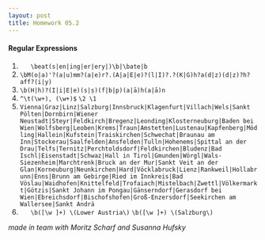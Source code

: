 ```yaml
---
layout: post
title: Homework 05.2
---
```


#### Regular Expressions

1. ``	\beat(s|en|ing|er|ery|)\b|\bate|b``
2. 	``\bM(o|a)'?(a|u)mm?(a|e)r?.(A|a|E|e)?(l|I)?.?(K|G)h?a(d|z)(d|z)?h?aff?(i|y)``
3.	 ``\b(H|h)?(I|i|E|e)(s|ṣ)(f|b|p)(a|ā)h(a|ā)n``
4.	 ``^\t(\w+), (\w+)$``
       ``\2 \1``
5.	``Vienna|Graz|Linz|Salzburg|Innsbruck|Klagenfurt|Villach|Wels|Sankt Pölten|Dornbirn|Wiener Neustadt|Steyr|Feldkirch|Bregenz|Leonding|Klosterneuburg|Baden bei Wien|Wolfsberg|Leoben|Krems|Traun|Amstetten|Lustenau|Kapfenberg|Mödling|Hallein|Kufstein|Traiskirchen|Schwechat|Braunau am Inn|Stockerau|Saalfelden|Ansfelden|Tulln|Hohenems|Spittal an der Drau|Telfs|Ternitz|Perchtoldsdorf|Feldkirchen|Bludenz|Bad Ischl|Eisenstadt|Schwaz|Hall in Tirol|Gmunden|Wörgl|Wals-Siezenheim|Marchtrenk|Bruck an der Mur|Sankt Veit an der Glan|Korneuburg|Neunkirchen|Hard|Vöcklabruck|Lienz|Rankweil|Hollabrunn|Enns|Brunn am Gebirge|Ried im Innkreis|Bad Vöslau|Waidhofen|Knittelfeld|Trofaiach|Mistelbach|Zwettl|Völkermarkt|Götzis|Sankt Johann im Pongau|Gänserndorf|Gerasdorf bei Wien|Ebreichsdorf|Bischofshofen|Groß-Enzersdorf|Seekirchen am Wallersee|Sankt Andrä``
6. ``	\b([\w ]+) \(Lower Austria\)``
     ``\b([\w ]+) \(Salzburg\)``

*made in team with Moritz Scharf and Susanna Hufsky*
